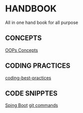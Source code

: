 # HANDBOOK
All in one hand book for all purpose
## CONCEPTS
[OOPs Concepts](/concepts/oops-concepts.md)
## CODING PRACTICES
[coding-best-practices](/code/coding-best-practices.md)

## CODE SNIPPTES
[Sping Boot](/code/spring-boot-snippets.md)
[git commands](/git-commands)
